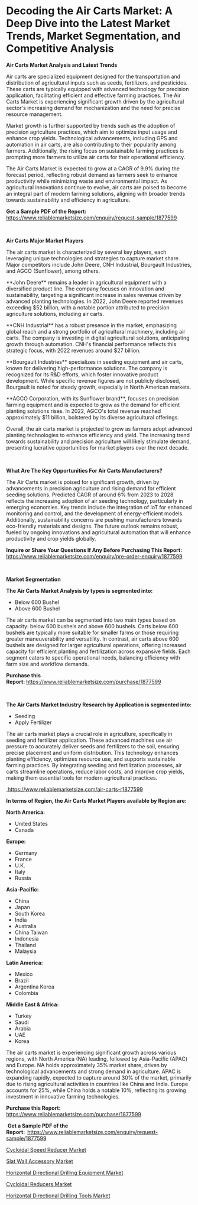 <p><h1>Decoding the Air Carts Market: A Deep Dive into the Latest Market Trends, Market Segmentation, and Competitive Analysis</h1></p><p><strong>Air Carts Market Analysis and Latest Trends</strong></p>
<p><p>Air carts are specialized equipment designed for the transportation and distribution of agricultural inputs such as seeds, fertilizers, and pesticides. These carts are typically equipped with advanced technology for precision application, facilitating efficient and effective farming practices. The Air Carts Market is experiencing significant growth driven by the agricultural sector's increasing demand for mechanization and the need for precise resource management.</p><p>Market growth is further supported by trends such as the adoption of precision agriculture practices, which aim to optimize input usage and enhance crop yields. Technological advancements, including GPS and automation in air carts, are also contributing to their popularity among farmers. Additionally, the rising focus on sustainable farming practices is prompting more farmers to utilize air carts for their operational efficiency.</p><p>The Air Carts Market is expected to grow at a CAGR of 9.9% during the forecast period, reflecting robust demand as farmers seek to enhance productivity while minimizing waste and environmental impact. As agricultural innovations continue to evolve, air carts are poised to become an integral part of modern farming solutions, aligning with broader trends towards sustainability and efficiency in agriculture.</p></p>
<p><strong>Get a Sample PDF of the Report:&nbsp;</strong> <a href="https://www.reliablemarketsize.com/enquiry/request-sample/1877599?utm_campaign=3198&utm_medium=2&utm_source=Github&utm_content=ia&utm_term=10042025&utm_id=air-carts">https://www.reliablemarketsize.com/enquiry/request-sample/1877599</a></p>
<p>&nbsp;</p>
<p><strong>Air Carts Major Market Players</strong></p>
<p><p>The air carts market is characterized by several key players, each leveraging unique technologies and strategies to capture market share. Major competitors include John Deere, CNH Industrial, Bourgault Industries, and AGCO (Sunflower), among others.</p><p>**John Deere** remains a leader in agricultural equipment with a diversified product line. The company focuses on innovation and sustainability, targeting a significant increase in sales revenue driven by advanced planting technologies. In 2022, John Deere reported revenues exceeding $52 billion, with a notable portion attributed to precision agriculture solutions, including air carts.</p><p>**CNH Industrial** has a robust presence in the market, emphasizing global reach and a strong portfolio of agricultural machinery, including air carts. The company is investing in digital agricultural solutions, anticipating growth through automation. CNH's financial performance reflects this strategic focus, with 2022 revenues around $27 billion.</p><p>**Bourgault Industries** specializes in seeding equipment and air carts, known for delivering high-performance solutions. The company is recognized for its R&D efforts, which foster innovative product development. While specific revenue figures are not publicly disclosed, Bourgault is noted for steady growth, especially in North American markets.</p><p>**AGCO Corporation, with its Sunflower brand**, focuses on precision farming equipment and is expected to grow as the demand for efficient planting solutions rises. In 2022, AGCO's total revenue reached approximately $11 billion, bolstered by its diverse agricultural offerings.</p><p>Overall, the air carts market is projected to grow as farmers adopt advanced planting technologies to enhance efficiency and yield. The increasing trend towards sustainability and precision agriculture will likely stimulate demand, presenting lucrative opportunities for market players over the next decade.</p></p>
<p>&nbsp;</p>
<p><strong>What Are The Key Opportunities For Air Carts Manufacturers?</strong></p>
<p><p>The Air Carts market is poised for significant growth, driven by advancements in precision agriculture and rising demand for efficient seeding solutions. Predicted CAGR of around 6% from 2023 to 2028 reflects the increasing adoption of air seeding technology, particularly in emerging economies. Key trends include the integration of IoT for enhanced monitoring and control, and the development of energy-efficient models. Additionally, sustainability concerns are pushing manufacturers towards eco-friendly materials and designs. The future outlook remains robust, fueled by ongoing innovations and agricultural automation that will enhance productivity and crop yields globally.</p></p>
<p><strong>Inquire or Share Your Questions If Any Before Purchasing This Report:</strong> <a href="https://www.reliablemarketsize.com/enquiry/pre-order-enquiry/1877599?utm_campaign=3198&utm_medium=2&utm_source=Github&utm_content=ia&utm_term=10042025&utm_id=air-carts">https://www.reliablemarketsize.com/enquiry/pre-order-enquiry/1877599</a></p>
<p>&nbsp;</p>
<p><strong>Market Segmentation</strong></p>
<p><strong>The Air Carts Market Analysis by types is segmented into:</strong></p>
<p><ul><li>Below 600 Bushel</li><li>Above 600 Bushel</li></ul></p>
<p><p>The air carts market can be segmented into two main types based on capacity: below 600 bushels and above 600 bushels. Carts below 600 bushels are typically more suitable for smaller farms or those requiring greater maneuverability and versatility. In contrast, air carts above 600 bushels are designed for larger agricultural operations, offering increased capacity for efficient planting and fertilization across expansive fields. Each segment caters to specific operational needs, balancing efficiency with farm size and workflow demands.</p></p>
<p><strong>Purchase this Report:&nbsp;</strong><a href="https://www.reliablemarketsize.com/purchase/1877599?utm_campaign=3198&utm_medium=2&utm_source=Github&utm_content=ia&utm_term=10042025&utm_id=air-carts">https://www.reliablemarketsize.com/purchase/1877599</a></p>
<p>&nbsp;</p>
<p><strong>The Air Carts Market Industry Research by Application is segmented into:</strong></p>
<p><ul><li>Seeding</li><li>Apply Fertilizer</li></ul></p>
<p><p>The air carts market plays a crucial role in agriculture, specifically in seeding and fertilizer application. These advanced machines use air pressure to accurately deliver seeds and fertilizers to the soil, ensuring precise placement and uniform distribution. This technology enhances planting efficiency, optimizes resource use, and supports sustainable farming practices. By integrating seeding and fertilization processes, air carts streamline operations, reduce labor costs, and improve crop yields, making them essential tools for modern agricultural practices.</p></p>
<p><a href="https://www.reliablemarketsize.com/air-carts-r1877599?utm_campaign=3198&utm_medium=2&utm_source=Github&utm_content=ia&utm_term=10042025&utm_id=air-carts">&nbsp;https://www.reliablemarketsize.com/air-carts-r1877599</a></p>
<p><strong>In terms of Region, the Air Carts Market Players available by Region are:</strong></p>
<p>
    <p> <strong> North America: </strong>
        <ul>
            <li>United States</li>
            <li>Canada</li>
        </ul>
        </p> 
    <p> <strong> Europe: </strong>
        <ul>
            <li>Germany</li>
            <li>France</li>
            <li>U.K.</li>
            <li>Italy</li>
            <li>Russia</li>
        </ul>
        </p> 
    <p> <strong> Asia-Pacific: </strong>
        <ul>
            <li>China</li>
            <li>Japan</li>
            <li>South Korea</li>
            <li>India</li>
            <li>Australia</li>
            <li>China Taiwan</li>
            <li>Indonesia</li>
            <li>Thailand</li>
            <li>Malaysia</li>
        </ul>
        </p> 
    <p> <strong> Latin America: </strong>
        <ul>
            <li>Mexico</li>
            <li>Brazil</li>
            <li>Argentina Korea</li>
            <li>Colombia</li>
        </ul>
        </p> 
    <p> <strong> Middle East & Africa: </strong>
        <ul>
            <li>Turkey</li>
            <li>Saudi</li>
            <li>Arabia</li>
            <li>UAE</li>
            <li>Korea</li>
        </ul>
    </p>
    </p>
<p><p>The air carts market is experiencing significant growth across various regions, with North America (NA) leading, followed by Asia-Pacific (APAC) and Europe. NA holds approximately 35% market share, driven by technological advancements and strong demand in agriculture. APAC is expanding rapidly, expected to capture around 30% of the market, primarily due to rising agricultural activities in countries like China and India. Europe accounts for 25%, while China holds a notable 10%, reflecting its growing investment in innovative farming technologies.</p></p>
<p><strong>Purchase this Report: </strong><a href="https://www.reliablemarketsize.com/purchase/1877599?utm_campaign=3198&utm_medium=2&utm_source=Github&utm_content=ia&utm_term=10042025&utm_id=air-carts">https://www.reliablemarketsize.com/purchase/1877599</a></p>
<p>&nbsp;<strong>Get a Sample PDF of the Report:&nbsp;&nbsp;</strong><a href="https://www.reliablemarketsize.com/enquiry/request-sample/1877599?utm_campaign=3198&utm_medium=2&utm_source=Github&utm_content=ia&utm_term=10042025&utm_id=air-carts">https://www.reliablemarketsize.com/enquiry/request-sample/1877599</a></p>
<p><strong></strong></p>
<p><p><a href="https://github.com/qetelosooya/Market-Research-Report-List-1/blob/main/cycloidal-speed-reducer-market.md?utm_campaign=3198&utm_medium=2&utm_source=Github&utm_content=ia&utm_term=10042025&utm_id=air-carts">Cycloidal Speed Reducer Market</a></p><p><a href="https://github.com/deyniphytic/Market-Research-Report-List-1/blob/main/slat-wall-accessory-market.md?utm_campaign=3198&utm_medium=2&utm_source=Github&utm_content=ia&utm_term=10042025&utm_id=air-carts">Slat Wall Accessory Market</a></p><p><a href="https://github.com/haaszgettre6/Market-Research-Report-List-1/blob/main/horizontal-directional-drilling-equipment-market.md?utm_campaign=3198&utm_medium=2&utm_source=Github&utm_content=ia&utm_term=10042025&utm_id=air-carts">Horizontal Directional Drilling Equipment Market</a></p><p><a href="https://github.com/zanoligarav/Market-Research-Report-List-1/blob/main/cycloidal-reducers-market.md?utm_campaign=3198&utm_medium=2&utm_source=Github&utm_content=ia&utm_term=10042025&utm_id=air-carts">Cycloidal Reducers Market</a></p><p><a href="https://github.com/mohmodsiason/Market-Research-Report-List-1/blob/main/horizontal-directional-drilling-tools-market.md?utm_campaign=3198&utm_medium=2&utm_source=Github&utm_content=ia&utm_term=10042025&utm_id=air-carts">Horizontal Directional Drilling Tools Market</a></p></p>